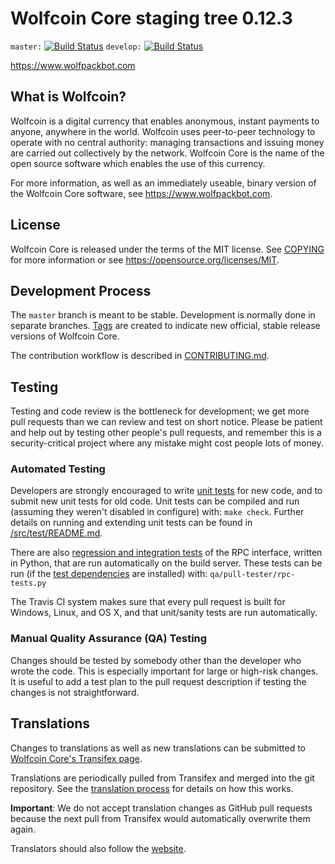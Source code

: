 Wolfcoin Core staging tree 0.12.3
===============================

`master:` [![Build Status](https://travis-ci.org/wolfcoinpay/wolfcoin.svg?branch=master)](https://travis-ci.org/wolfcoinpay/wolfcoin) `develop:` [![Build Status](https://travis-ci.org/wolfcoinpay/wolfcoin.svg?branch=develop)](https://travis-ci.org/wolfcoinpay/wolfcoin/branches)

https://www.wolfpackbot.com


What is Wolfcoin?
----------------

Wolfcoin is a digital currency that enables anonymous, instant
payments to anyone, anywhere in the world. Wolfcoin uses peer-to-peer technology
to operate with no central authority: managing transactions and issuing money
are carried out collectively by the network. Wolfcoin Core is the name of the open
source software which enables the use of this currency.

For more information, as well as an immediately useable, binary version of
the Wolfcoin Core software, see https://www.wolfpackbot.com.


License
-------

Wolfcoin Core is released under the terms of the MIT license. See [COPYING](COPYING) for more
information or see https://opensource.org/licenses/MIT.

Development Process
-------------------

The `master` branch is meant to be stable. Development is normally done in separate branches.
[Tags](https://github.com/wolfpackbot/wolfcoin/tags) are created to indicate new official,
stable release versions of Wolfcoin Core.

The contribution workflow is described in [CONTRIBUTING.md](CONTRIBUTING.md).

Testing
-------

Testing and code review is the bottleneck for development; we get more pull
requests than we can review and test on short notice. Please be patient and help out by testing
other people's pull requests, and remember this is a security-critical project where any mistake might cost people
lots of money.

### Automated Testing

Developers are strongly encouraged to write [unit tests](src/test/README.md) for new code, and to
submit new unit tests for old code. Unit tests can be compiled and run
(assuming they weren't disabled in configure) with: `make check`. Further details on running
and extending unit tests can be found in [/src/test/README.md](/src/test/README.md).

There are also [regression and integration tests](/qa) of the RPC interface, written
in Python, that are run automatically on the build server.
These tests can be run (if the [test dependencies](/qa) are installed) with: `qa/pull-tester/rpc-tests.py`

The Travis CI system makes sure that every pull request is built for Windows, Linux, and OS X, and that unit/sanity tests are run automatically.

### Manual Quality Assurance (QA) Testing

Changes should be tested by somebody other than the developer who wrote the
code. This is especially important for large or high-risk changes. It is useful
to add a test plan to the pull request description if testing the changes is
not straightforward.

Translations
------------

Changes to translations as well as new translations can be submitted to
[Wolfcoin Core's Transifex page](https://www.transifex.com/projects/p/wolfcoin/).

Translations are periodically pulled from Transifex and merged into the git repository. See the
[translation process](doc/translation_process.md) for details on how this works.

**Important**: We do not accept translation changes as GitHub pull requests because the next
pull from Transifex would automatically overwrite them again.

Translators should also follow the [website](https://www.wolfpackbot.com/).
